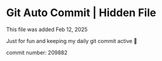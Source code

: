 # Git Auto Commit | Hidden File

This file was added Feb 12, 2025

Just for fun and keeping my daily git commit active 🤪

commit number: 209882
